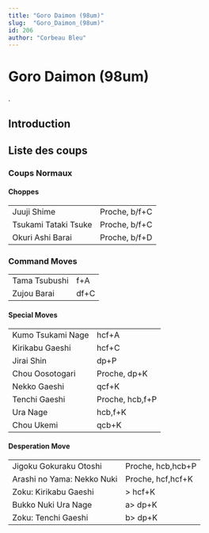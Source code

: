 ```yaml
---
title: "Goro Daimon (98um)"
slug:  "Goro_Daimon_(98um)"
id: 206
author: "Corbeau Bleu"
---
```


# Goro Daimon (98um)

.

## Introduction

## Liste des coups

### Coups Normaux

#### Choppes

|                      |               |
|----------------------|---------------|
| Juuji Shime          | Proche, b/f+C |
| Tsukami Tataki Tsuke | Proche, b/f+C |
| Okuri Ashi Barai     | Proche, b/f+D |

### Command Moves

|               |      |
|---------------|------|
| Tama Tsubushi | f+A  |
| Zujou Barai   | df+C |

#### Special Moves

|                   |                 |
|-------------------|-----------------|
| Kumo Tsukami Nage | hcf+A           |
| Kirikabu Gaeshi   | hcf+C           |
| Jirai Shin        | dp+P            |
| Chou Oosotogari   | Proche, dp+K    |
| Nekko Gaeshi      | qcf+K           |
| Tenchi Gaeshi     | Proche, hcb,f+P |
| Ura Nage          | hcb,f+K         |
| Chou Ukemi        | qcb+K           |

#### Desperation Move

|                            |                   |
|----------------------------|-------------------|
| Jigoku Gokuraku Otoshi     | Proche, hcb,hcb+P |
| Arashi no Yama: Nekko Nuki | Proche, hcf,hcf+K |
| Zoku: Kirikabu Gaeshi      | \> hcf+K          |
| Bukko Nuki Ura Nage        | a\> dp+K          |
| Zoku: Tenchi Gaeshi        | b\> dp+K          |
